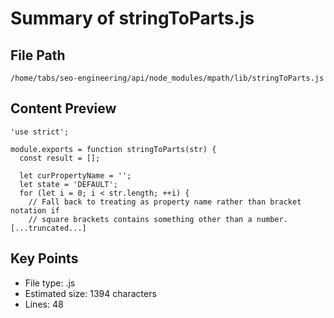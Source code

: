 # Summary of stringToParts.js
  
## File Path
`/home/tabs/seo-engineering/api/node_modules/mpath/lib/stringToParts.js`

## Content Preview
```
'use strict';

module.exports = function stringToParts(str) {
  const result = [];

  let curPropertyName = '';
  let state = 'DEFAULT';
  for (let i = 0; i < str.length; ++i) {
    // Fall back to treating as property name rather than bracket notation if
    // square brackets contains something other than a number.
[...truncated...]
```

## Key Points
- File type: .js
- Estimated size: 1394 characters
- Lines: 48
